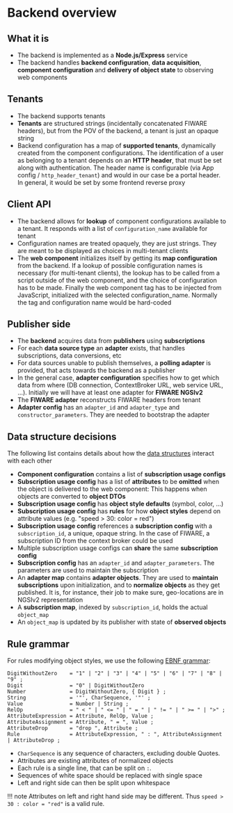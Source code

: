 # Backend overview

## What it is

* The backend is implemented as a __Node.js/Express__ service
* The backend handles __backend configuration__,
  __data acquisition__, __component configuration__ and __delivery
  of object state__ to observing web components

## Tenants  

* The backend supports tenants
* __Tenants__ are structured strings (incidentally concatenated
  FIWARE headers), but from the POV of the backend, a tenant is 
  just an opaque string
* Backend configuration has a map of __supported tenants__,
  dynamically created from the component configurations. The
  identification of a user as belonging to a tenant depends on an
  __HTTP header__, that must be set along with authentication. The
  header name is configurable (via App config /
  `http_header_tenant`) and would in our case be a portal header. In
  general, it would be set by some frontend reverse proxy

## Client API

* The backend allows for __lookup__ of component configurations
  available to a tenant. It responds with a list of
  `configuration_name` available for tenant
* Configuration names are treated opaquely, they are just
  strings. They are meant to be displayed as choices in
  multi-tenant clients
* The __web component__ initializes itself by getting its
  __map configuration__ from the backend. If a lookup of possible
  configuration names is necessary (for multi-tenant clients), the
  lookup has to be called from a script outside of the web
  component, and the choice of configuration has to be made.
  Finally the web component tag has to be injected from JavaScript,
  initialized with the selected configuration_name. Normally the
  tag and configuration name would be hard-coded
  
## Publisher side

* The __backend__ acquires data from __publishers__ using
  __subscriptions__
* For each __data source type__ an __adapter__ exists, that
  handles subscriptions, data conversions, etc
* For data sources unable to publish themselves, a
  __polling adapter__ is provided, that acts towards the backend
  as a publisher
* In the general case, __adapter configuration__ specifies how
  to get which data from where (DB connection, ContextBroker URL,
  web service URL, ...). Initially we will have at least one
  adapter for __FIWARE NGSIv2__
* The __FIWARE adapter__ reconstructs FIWARE headers from tenant
* __Adapter config__ has an `adapter_id` and `adapter_type`
  and `constructor_parameters`. They are needed to bootstrap the
  adapter
  
## Data structure decisions

The following list contains details about how the [data
structures](backend_api_data.md) interact with each other

* __Component configuration__ contains a list of
  __subscription usage configs__
* __Subscription usage config__ has a list of __attributes__
  to be __omitted__ when the object is delivered to the web
  component: This happens when objects are converted to
  __object DTOs__
* __Subscription usage config__ has __object style defaults__
  (symbol, color, ...)
* __Subscription usage config__ has __rules__ for how
  __object styles__ depend on attribute values (e.g.
  "speed > 30: color = red")
* __Subscription usage config__ references a __subscription
  config__ with a `subscription_id`, a unique, opaque string.
  In the case of FIWARE, a subscription ID from the context broker
  could be used
* Multiple subscription usage configs can __share__ the same
  __subscription config__
* __Subscription config__ has an `adapter_id` and
  `adapter_parameters`. The parameters are used to maintain the
  subscription
* An __adapter map__ contains __adapter objects__. They are
  used to __maintain subscriptions__ upon initialization,
  and to __normalize objects__ as they get published. It is,
  for instance, their job to make sure, geo-locations are in NGSIv2
  representation
* A __subscription map__, indexed by `subscription_id`, holds the
  actual `object_map`
* An `object_map` is updated by its publisher with state of
  __observed objects__

## Rule grammar

For rules modifying object styles, we use the following
[EBNF grammar](https://en.wikipedia.org/wiki/Extended_Backus%E2%80%93Naur_form):

```
DigitWithoutZero    = "1" | "2" | "3" | "4" | "5" | "6" | "7" | "8" | "9" ;
Digit               = "0" | DigitWithoutZero
Number              = DigitWithoutZero, { Digit } ;
String              = '"', CharSequence, '"' ;
Value               = Number | String ; 
RelOp               = " < " | " <= " | " = " | " != " | " >= " | ">" ;
AttributeExpression = Attribute, RelOp, Value ;
AttributeAssignment = Attribute, " = ", Value ;
AttributeDrop       = "drop ", Attribute ;
Rule                = AttributeExpression, " : ", AttributeAssignment | AttributeDrop ;
```

* `CharSequence` is any sequence of characters, excluding 
  double Quotes.
* Attributes are existing attributes of normalized objects
* Each rule is a single line, that can be split on `:`.
* Sequences of white space should be replaced with single space
* Left and right side can then be split upon whitespace

!!! note
    Attributes on left and right hand side may be different.
    Thus `speed > 30 : color = "red"` is a valid rule.
